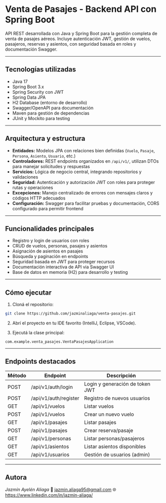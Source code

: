 # Venta de Pasajes - Backend API con Spring Boot

API REST desarrollada con Java y Spring Boot para la gestión completa de venta de pasajes aéreos. Incluye autenticación JWT, gestión de vuelos, pasajeros, reservas y asientos, con seguridad basada en roles y documentación Swagger.

---

## Tecnologías utilizadas

- Java 17
- Spring Boot 3.x
- Spring Security con JWT
- Spring Data JPA
- H2 Database (entorno de desarrollo)
- Swagger/OpenAPI para documentación
- Maven para gestión de dependencias
- JUnit y Mockito para testing

---

## Arquitectura y estructura

- **Entidades:** Modelos JPA con relaciones bien definidas (`Vuelo`, `Pasaje`, `Persona`, `Asiento`, `Usuario`, etc.)
- **Controladores:** REST endpoints organizados en `/api/v1/`, utilizan DTOs para manejar solicitudes y respuestas
- **Servicios:** Lógica de negocio central, integrando repositorios y validaciones
- **Seguridad:** Autenticación y autorización JWT con roles para proteger rutas y operaciones
- **Excepciones:** Manejo centralizado de errores con mensajes claros y códigos HTTP adecuados
- **Configuración:** Swagger para facilitar pruebas y documentación, CORS configurado para permitir frontend

---

## Funcionalidades principales

- Registro y login de usuarios con roles
- CRUD de vuelos, personas, pasajes y asientos
- Asignación de asientos en pasajes
- Búsqueda y paginación en endpoints
- Seguridad basada en JWT para proteger recursos
- Documentación interactiva de API via Swagger UI
- Base de datos en memoria (H2) para desarrollo y testing

---

## Cómo ejecutar

1. Cloná el repositorio:

```bash
git clone https://github.com/jazminaliaga/venta-pasajes.git
```

2. Abrí el proyecto en tu IDE favorito (IntelliJ, Eclipse, VSCode).

3. Ejecutá la clase principal:

```
com.example.venta_pasajes.VentaPasajesApplication
```
---
## Endpoints destacados

| Método | Endpoint	                        | Descripción                          |
|--------|----------------------------------|--------------------------------------|
| POST	 | /api/v1/auth/login	              | Login y generación de token JWT      |
| POST	 | /api/v1/auth/register	          | Registro de nuevos usuarios          |
| GET	   | /api/v1/vuelos	                  | Listar vuelos                        |
| POST   | /api/v1/vuelos	                  | Crear un nuevo vuelo                 |
| GET	   | /api/v1/pasajes                  |	Listar pasajes                       | 
| POST	 | /api/v1/pasajes	                | Crear reserva/pasaje                 |
| GET	   | /api/v1/personas	                | Listar personas/pasajeros            |
| GET	   | /api/v1/asientos	                | Listar asientos disponibles          |
| GET	   | /api/v1/usuarios	                | Gestión de usuarios (admin)          |

---

## Autora
*Jazmín Ayelén Aliaga*
📧 jazmin.aliaga95@gmail.com
🌐 https://www.linkedin.com/in/jazmin-aliaga/
